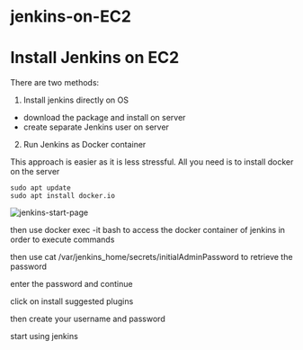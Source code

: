 # jenkins-on-EC2

# Install Jenkins on EC2

There are two methods:

1. Install jenkins directly on OS
 - download the package and install on server
 - create separate Jenkins user on server

2. Run Jenkins as Docker container

This approach is easier as it is less stressful.
All you need is to install docker on the server

  	sudo apt update
	sudo apt install docker.io
  
  ![jenkins-start-page](https://github.com/bankolejohn/jenkins-on-EC2/assets/76499525/8f35d803-eb88-4be7-9925-d15bc6287b59)
  
  then use
    docker exec -it <container id> bash
  to access the docker container of jenkins in order to execute commands 
  
  then use 
    cat /var/jenkins_home/secrets/initialAdminPassword
  to retrieve the password
  
  enter the password and continue
  
  click on install suggested plugins
  
  then create your username and password
  
  start using jenkins

